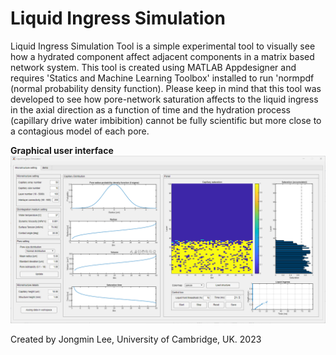 # Liquid Ingress Simulation
Liquid Ingress Simulation Tool is a simple experimental tool to visually see how a hydrated component affect adjacent components in a matrix based network system. This tool is created using MATLAB Appdesigner and requires 'Statics and Machine Learning Toolbox' installed to run 'normpdf (normal probability density function). Please keep in mind that this tool was developed to see how pore-network saturation affects to the liquid ingress in the axial direction as a function of time and the hydration process (capillary drive water imbibition) cannot be fully scientific but more close to a contagious model of each pore.

**Graphical user interface**
![Liquid Ingress Simulator](/images/screenImage01.png)

Created by Jongmin Lee, University of Cambridge, UK. 2023